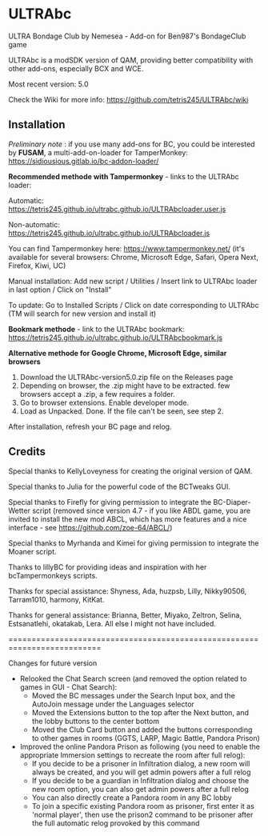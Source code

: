 # ULTRAbc

ULTRA Bondage Club by Nemesea - Add-on for Ben987's BondageClub game

ULTRAbc is a modSDK version of QAM, providing better compatibility with other add-ons, especially BCX and WCE.

Most recent version: 5.0

Check the Wiki for more info: https://github.com/tetris245/ULTRAbc/wiki

## Installation 

*Preliminary note* : if you use many add-ons for BC, you could be interested by **FUSAM**, a multi-add-on-loader for TamperMonkey: https://sidiousious.gitlab.io/bc-addon-loader/

**Recommended methode with Tampermonkey** - links to the ULTRAbc loader: 

Automatic: https://tetris245.github.io/ultrabc.github.io/ULTRAbcloader.user.js

Non-automatic: https://tetris245.github.io/ultrabc.github.io/ULTRAbcloader.js

You can find Tampermonkey here: https://www.tampermonkey.net/ (it's available for several browsers: Chrome, Microsoft Edge, Safari, Opera Next, Firefox, Kiwi, UC)

Manual installation: Add new script / Utilities / Insert link to ULTRAbc loader in last option / Click on "Install"

To update: Go to Installed Scripts / Click on date corresponding to ULTRAbc (TM will search for new version and install it)

**Bookmark methode** - link to the ULTRAbc bookmark: https://tetris245.github.io/ultrabc.github.io/ULTRAbcbookmark.js

**Alternative methode for Google Chrome, Microsoft Edge, similar browsers**
1. Download the ULTRAbc-version5.0.zip file on the Releases page
2. Depending on browser, the .zip might have to be extracted. few browsers accept a .zip, a few requires a folder.
3. Go to browser extensions. Enable developer mode.
4. Load as Unpacked. Done. If the file can't be seen, see step 2.

After installation, refresh your BC page and relog.

## Credits

Special thanks to KellyLoveyness for creating the original version of QAM.

Special thanks to Julia for the powerful code of the BCTweaks GUI.

Special thanks to Firefly for giving permission to integrate the BC-Diaper-Wetter script (removed since version 4.7 - if you like ABDL game, you are invited to install the new mod ABCL, which has more features and a nice interface - see https://github.com/zoe-64/ABCL/)

Special thanks to Myrhanda and Kimei for giving permission to integrate the Moaner script.

Thanks to lillyBC for providing ideas and inspiration with her bcTampermonkeys scripts.

Thanks for special assistance:
Shyness, Ada, huzpsb, Lilly, Nikky90506, Tarram1010, harmony, KitKat.

Thanks for general assistance:
Brianna, Better, Miyako, Zeltron, Selina, Estsanatlehi, okatakab, Lera.
All else I might not have included.



==========================================================================

Changes for future version

* Relooked the Chat Search screen (and removed the option related to games in GUI - Chat Search):
  - Moved the BC messages under the Search Input box, and the AutoJoin message under the Languages selector
  - Moved the Extensions button to the top after the Next button, and the lobby buttons to the center bottom
  - Moved the Club Card button and added the buttons corresponding to other games in rooms (GGTS, LARP, Magic Battle, Pandora Prison)
* Improved the online Pandora Prison as following (you need to enable the appropriate Immersion settings to recreate the room after full relog): 
  - If you decide to be a prisoner in Infiltration dialog, a new room will always be created, and you will get admin powers after a full relog
  - If you decide to be a guardian in Infiltration dialog and choose the new room option, you can also get admin powers after a full relog
  - You can also directly create a Pandora room in any BC lobby
  - To join a specific existing Pandora room as prisoner, first enter it as 'normal player', then use the prison2 command to be prisoner after the full automatic relog provoked by this command
